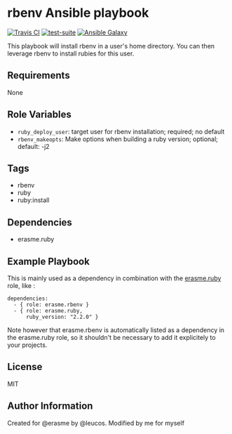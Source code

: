 rbenv Ansible playbook
======================

[![Travis
CI](http://img.shields.io/travis/erasme/ansible-rbenv.svg?style=flat)](http://travis-ci.org/erasme/ansible-ruby)
[![test-suite](http://img.shields.io/badge/ansible--roles--specs-ansible--rbenv-blue.svg?style=flat)](https://github.com/erasme/ansible-roles-specs/tree/master/ansible-rbenv/)
[![Ansible
Galaxy](http://img.shields.io/badge/galaxy-erasme.rbenv-660198.svg?style=flat)](https://galaxy.ansible.com/list#/roles/2909)

This playbook will install rbenv in a user's home directory.
You can then leverage rbenv to install rubies for this user.

Requirements
------------

None

Role Variables
--------------

  - `ruby_deploy_user`: target user for rbenv installation; required; no
    default
  - `rbenv_makeopts`: Make options when building a ruby version;
    optional; default: -j2

Tags
----

  - rbenv
  - ruby
  - ruby:install

Dependencies
------------

  - erasme.ruby

Example Playbook
----------------

This is mainly used as a dependency in combination with the
[erasme.ruby](https://galaxy.ansible.com/list#/roles/2925) role, like :

    dependencies:
      - { role: erasme.rbenv }
      - { role: erasme.ruby,
          ruby_version: "2.2.0" }

Note however that erasme.rbenv is automatically listed as a dependency in the
erasme.ruby role, so it shouldn't be necessary to add it explicitely to your
projects.

License
-------

MIT

Author Information
------------------

Created for @erasme by @leucos. Modified by me for myself

